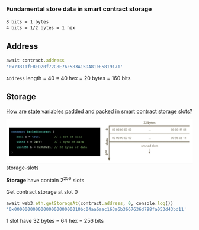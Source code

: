 ### Fundamental store data in smart contract storage

```
8 bits = 1 bytes
4 bits = 1/2 bytes = 1 hex
```

## Address

```ruby
await contract.address
'0x73311fFBED20f72C8E76F583A15DA81eE5819171'
```

`Address` length = 40 = 40 hex = 20 bytes = 160 bits

## Storage

[How are state variables padded and packed in smart contract storage slots?](https://docs.alchemy.com/docs/smart-contract-storage-layout#how-are-state-variables-stored-in-smart-contract-storage-slots)

![storage-slots](Docs/storage-slots.jpeg)
storage-slots

**Storage** have contain 2<sup>256</sup> slots

Get contract storage at slot 0

```ruby
await web3.eth.getStorageAt(contract.address, 0, console.log())
'0x0000000000000000000000010bc04aa6aac163a6b3667636d798fa053d43bd11'
```
1 slot have 32 bytes = 64 hex = 256 bits